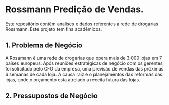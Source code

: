 # Rossmann Predição de Vendas. 
Este repositório contém analises e dados referentes a rede de drogarias Rossmann. 
Este projeto tem fins acadêmicos.

## 1. Problema de Negócio
A Rossmann é uma rede de drogarias que opera mais de 3.000 lojas em 7 países europeus. Após reuniões estratégicas de negócio com os gerentes, foi solicitado pelo CFO da empresa, uma previsão de vendas das próximas 6 semanas de cada loja. A causa raiz é o planejamentos das reformas das lojas, onde o orçamento esta atrelado a receita futura das lojas. 

## 2. Pressupostos de Negócio
